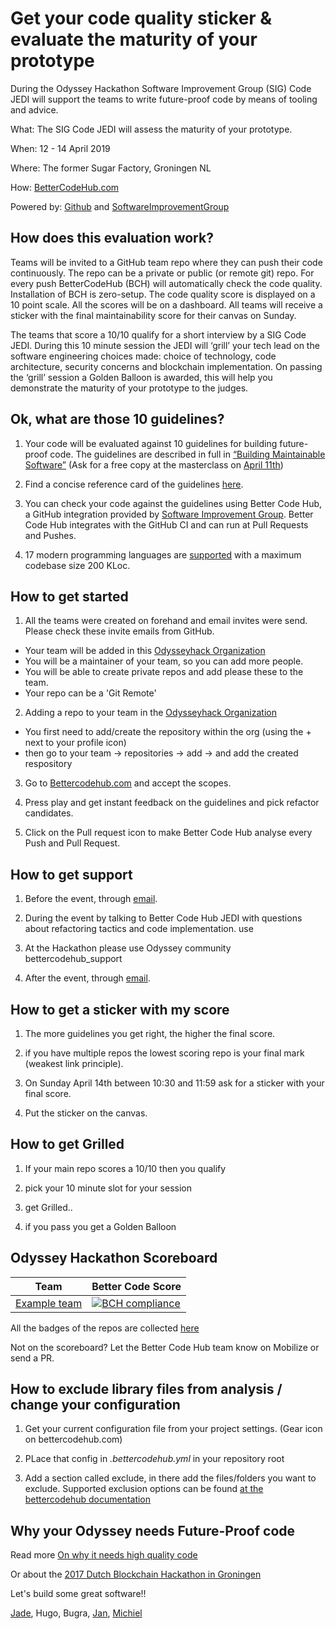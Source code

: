 # Get your code quality sticker & evaluate the maturity of your prototype

During the Odyssey Hackathon Software Improvement Group (SIG) Code JEDI will support the teams to write future-proof code by means of tooling and advice.


What: The SIG Code JEDI will assess the maturity of your prototype.

When: 12 - 14 April 2019

Where: The former Sugar Factory, Groningen NL

How: [BetterCodeHub.com](https:BetterCodeHub.com)

Powered by: [Github](https://Github.com) and [SoftwareImprovementGroup](https://SoftwareImprovementGroup.com)


## How does this evaluation work?

Teams will be invited to a GitHub team repo where they can push their code continuously. The repo can be a private or public (or remote git) repo. For every push BetterCodeHub (BCH) will automatically check the code quality. Installation of BCH is zero-setup. The code quality score is displayed on a 10 point scale. All the scores will be on a dashboard. All teams will receive a sticker with the final maintainability score for their canvas on Sunday. 

The teams that score a 10/10 qualify for a short interview by a SIG Code JEDI. During this 10 minute session the JEDI will ‘grill’ your tech lead on the software engineering choices made: choice of technology, code architecture, security concerns and blockchain implementation. On passing the ‘grill’ session a Golden Balloon is awarded, this will help you demonstrate the maturity of your prototype to the judges.

## Ok, what are those 10 guidelines?

1. Your code will be evaluated against 10 guidelines for building future-proof code. The guidelines are described in full in [“Building Maintainable Software”](http://shop.oreilly.com/product/0636920049159.do) (Ask for a free copy at the masterclass on [April 11th](https://Odysseyhack.github.io/masterclass))

2. Find a concise reference card of the guidelines [here](https://cdn-images-1.medium.com/max/1200/1*TS-ZTeI7sQS7dy_AlMqSXQ.png).

3. You can check your code against the guidelines using Better Code Hub, a GitHub integration provided by [Software Improvement Group](https://www.sig.eu). Better Code Hub integrates with the GitHub CI and can run at Pull Requests and Pushes.

4. 17 modern programming languages are [supported](https://bettercodehub.com/docs/configuration-manual) with a maximum codebase size 200 KLoc.


## How to get started

1. All the teams were created on forehand and email invites were send. Please check these invite emails from GitHub.

- Your team will be added in this [Odysseyhack Organization](https://github.com/odysseyhack)
- You will be a maintainer of your team, so you can add more people.
- You will be able to create private repos and add please these to the team.
- Your repo can be a 'Git Remote'

2. Adding a repo to your team in the [Odysseyhack Organization](https://github.com/odysseyhack)

- You first need to add/create the repository within the org (using the + next to your profile icon) 
- then go to your team -> repositories -> add -> and add the created respository

3. Go to [Bettercodehub.com](https://bettercodehub.com) and accept the scopes. 

4. Press play and get instant feedback on the guidelines and pick refactor candidates.

5. Click on the Pull request icon to make Better Code Hub analyse every Push and Pull Request.


## How to get support

1. Before the event, through [email](mailto:bettercodehub@sig.eu).

2. During the event by talking to Better Code Hub JEDI with questions about refactoring tactics and code implementation. use 

3. At the Hackathon please use Odyssey community bettercodehub_support 

4. After the event, through [email](mailto:bettercodehub@sig.eu).


## How to get a sticker with my score 

1. The more guidelines you get right, the higher the final score.

2. if you have multiple repos the lowest scoring repo is your final mark (weakest link principle).

3. On Sunday April 14th between 10:30 and 11:59 ask for a sticker with your final score.

4. Put the sticker on the canvas.


## How to get Grilled

1. If your main repo scores a 10/10 then you qualify

2. pick your 10 minute slot for your session

3. get Grilled..

4. if you pass you get a Golden Balloon



## Odyssey Hackathon Scoreboard

Team | Better Code Score
--- | ---
[Example team ](https://github.com/dbh17-abraxas/ShareEverythingWeb) | [![BCH compliance](https://bettercodehub.com/edge/badge/dbh17-abraxas/ShareEverythingWeb)](https://bettercodehub.com)

All the badges of the repos are collected [here](https://odysseyhack.github.io/bch-scoreboard)

Not on the scoreboard? Let the Better Code Hub team know on Mobilize or send a PR.


## How to exclude library files from analysis / change your configuration

1. Get your current configuration file from your project settings. (Gear icon on bettercodehub.com)

2. PLace that config in _.bettercodehub.yml_ in your repository root

3. Add a section called exclude, in there add the files/folders you want to exclude. Supported exclusion options can be found [at the bettercodehub documentation](https://bettercodehub.com/docs/configuration-manual)


## Why your Odyssey needs Future-Proof code

Read more [On why it needs high quality code ](https://medium.com/@jstvssr/why-blockchain-needs-future-proof-code-cb09b39175e1#.bqfmcig55)

Or about the [2017 Dutch Blockchain Hackathon in Groningen](https://dev.to/jstvssr/how-a-hackathon-appreciates-quality-code)


Let's build some great software!!

[Jade](https://github.com/jadeheiligers), Hugo, Bugra, [Jan](https://github.com/janlaan), [Michiel](https://github.com/michielcuijpers)

